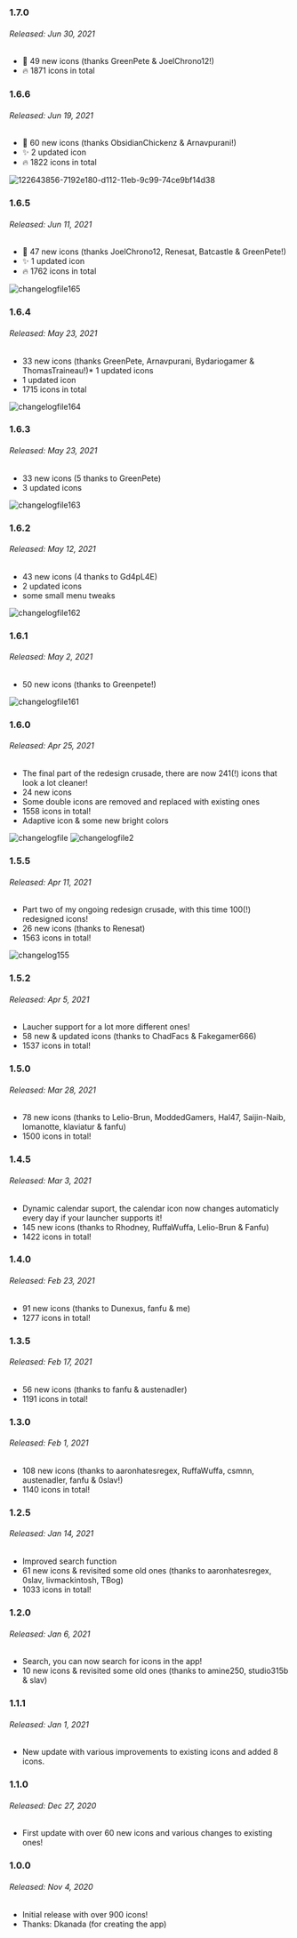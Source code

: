 ### 1.7.0
###### Released: Jun 30, 2021
* 🎉 49 new icons (thanks GreenPete & JoelChrono12!)
* 🔥 1871 icons in total


### 1.6.6
###### Released: Jun 19, 2021
* 🎉 60 new icons (thanks ObsidianChickenz & Arnavpurani!)
* ✨ 2 updated icon
* 🔥 1822 icons in total

![122643856-7192e180-d112-11eb-9c99-74ce9bf14d38](https://user-images.githubusercontent.com/31142286/122762881-0d048d80-d29e-11eb-8926-db708c2edb67.jpg)

### 1.6.5
###### Released: Jun 11, 2021
* 🎉 47 new icons (thanks JoelChrono12, Renesat, Batcastle & GreenPete!)
* ✨ 1 updated icon
* 🔥 1762 icons in total

![changelogfile165](https://user-images.githubusercontent.com/31142286/121702093-dbd3d280-cad1-11eb-9dbf-2bc5dc2e6595.jpg)

### 1.6.4
###### Released: May 23, 2021
* 33 new icons (thanks GreenPete, Arnavpurani, Bydariogamer & ThomasTraineau!)* 1 updated icons
* 1 updated icon
* 1715 icons in total

![changelogfile164](https://user-images.githubusercontent.com/31142286/120105395-f795bb00-c158-11eb-8035-9d1ba871b943.jpg)

### 1.6.3
###### Released: May 23, 2021
* 33 new icons (5 thanks to GreenPete)
* 3 updated icons

![changelogfile163](https://user-images.githubusercontent.com/31142286/119359774-3e436b00-bcaa-11eb-92ca-f4fc30b730a4.jpg)

### 1.6.2
###### Released: May 12, 2021
* 43 new icons (4 thanks to Gd4pL4E)
* 2 updated icons
* some small menu tweaks

![changelogfile162](https://user-images.githubusercontent.com/31142286/117891459-38678600-b2b7-11eb-9726-77fefa64682e.jpg)

### 1.6.1
###### Released: May 2, 2021
* 50 new icons (thanks to Greenpete!)

![changelogfile161](https://user-images.githubusercontent.com/31142286/116827744-ecbc2a80-ab9a-11eb-8521-f3369cbf310a.jpg)

### 1.6.0
###### Released: Apr 25, 2021
* The final part of the redesign crusade, there are now 241(!) icons that look a lot cleaner!
* 24 new icons
* Some double icons are removed and replaced with existing ones
* 1558 icons in total!
* Adaptive icon & some new bright colors

![changelogfile](https://user-images.githubusercontent.com/31142286/116004376-c890a480-a602-11eb-8874-bb0058532b5d.jpg)
![changelogfile2](https://user-images.githubusercontent.com/31142286/116004379-caf2fe80-a602-11eb-97dc-ef95f56676f7.jpg)

### 1.5.5
###### Released: Apr 11, 2021
* Part two of my ongoing redesign crusade, with this time 100(!) redesigned icons!
* 26 new icons (thanks to Renesat)
* 1563 icons in total!

![changelog155](https://user-images.githubusercontent.com/31142286/114383817-4201af00-9b8e-11eb-9bf2-9e4ed9684128.jpg)

### 1.5.2
###### Released: Apr 5, 2021
* Laucher support for a lot more different ones!
* 58 new & updated icons (thanks to ChadFacs & Fakegamer666) 
* 1537 icons in total!

### 1.5.0
###### Released: Mar 28, 2021
* 78 new icons (thanks to Lelio-Brun, ModdedGamers, Hal47, Saijin-Naib, lomanotte, klaviatur & fanfu)
* 1500 icons in total!

### 1.4.5
###### Released: Mar 3, 2021
* Dynamic calendar suport, the calendar icon now changes automaticly every day if your launcher supports it!
* 145 new icons (thanks to Rhodney, RuffaWuffa, Lelio-Brun & Fanfu)
* 1422 icons in total!

### 1.4.0
###### Released: Feb 23, 2021
* 91 new icons (thanks to Dunexus, fanfu & me)
* 1277 icons in total!

### 1.3.5
###### Released: Feb 17, 2021
* 56 new icons (thanks to fanfu & austenadler)
* 1191 icons in total!

### 1.3.0
###### Released: Feb 1, 2021
* 108 new icons (thanks to aaronhatesregex, RuffaWuffa, csmnn, austenadler, fanfu & 0slav!)
* 1140 icons in total!

### 1.2.5
###### Released: Jan 14, 2021
* Improved search function
* 61 new icons & revisited some old ones (thanks to aaronhatesregex, 0slav, livmackintosh, TBog) 
* 1033 icons in total!

### 1.2.0
###### Released: Jan 6, 2021
* Search, you can now search for icons in the app!
* 10 new icons & revisited some old ones (thanks to amine250, studio315b & slav) 

### 1.1.1
###### Released: Jan 1, 2021
* New update with various improvements to existing icons and added 8 icons.

### 1.1.0
###### Released: Dec 27, 2020
* First update with over 60 new icons and various changes to existing ones!

### 1.0.0
###### Released: Nov 4, 2020
* Initial release with over 900 icons!
* Thanks: Dkanada (for creating the app)
